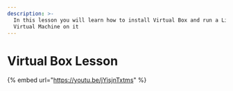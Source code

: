```yaml
---
description: >-
  In this lesson you will learn how to install Virtual Box and run a Linux
  Virtual Machine on it
---
```


# Virtual Box Lesson

{% embed url="https://youtu.be/jYisjnTxtms" %}



